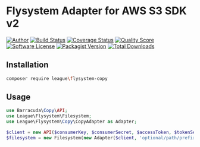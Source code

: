 # Flysystem Adapter for AWS S3 SDK v2

[![Author](http://img.shields.io/badge/author-@frankdejonge-blue.svg?style=flat-square)](https://twitter.com/frankdejonge)
[![Build Status](https://img.shields.io/travis/thephpleague/flysystem-copy/master.svg?style=flat-square)](https://travis-ci.org/thephpleague/flysystem-copy)
[![Coverage Status](https://img.shields.io/scrutinizer/coverage/g/thephpleague/flysystem-copy.svg?style=flat-square)](https://scrutinizer-ci.com/g/thephpleague/flysystem-copy/code-structure)
[![Quality Score](https://img.shields.io/scrutinizer/g/thephpleague/flysystem-copy.svg?style=flat-square)](https://scrutinizer-ci.com/g/thephpleague/flysystem-copy)
[![Software License](https://img.shields.io/badge/license-MIT-brightgreen.svg?style=flat-square)](LICENSE)
[![Packagist Version](https://img.shields.io/packagist/v/league/flysystem-copy.svg?style=flat-square)](https://packagist.org/packages/league/flysystem-copy)
[![Total Downloads](https://img.shields.io/packagist/dt/league/flysystem-copy.svg?style=flat-square)](https://packagist.org/packages/league/flysystem-copy)


## Installation

```bash
composer require league\flysystem-copy
```

## Usage

```php
use Barracuda\Copy\API;
use League\Flysystem\Filesystem;
use League\Flysystem\Copy\CopyAdapter as Adapter;

$client = new API($consumerKey, $consumerSecret, $accessToken, $tokenSecret);
$filesystem = new Filesystem(new Adapter($client, 'optional/path/prefix'));
```